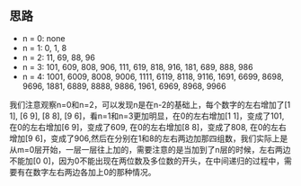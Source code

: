 ## 思路
- n = 0:   none
- n = 1:   0, 1, 8
- n = 2:   11, 69, 88, 96
- n = 3:   101, 609, 808, 906, 111, 619, 818, 916, 181, 689, 888, 986
- n = 4:   1001, 6009, 8008, 9006, 1111, 6119, 8118, 9116, 1691, 6699, 8698, 9696, 1881, 6889, 8888, 9886, 1961, 6969, 8968, 9966

我们注意观察n=0和n=2，可以发现n是在n-2的基础上，每个数字的左右增加了[1 1], [6 9], [8 8], [9 6]，看n=1和n=3更加明显，在0的左右增加[1 1]，变成了101, 在0的左右增加[6 9]，变成了609, 在0的左右增加[8 8]，变成了808, 在0的左右增加[9 6]，变成了906,然后在分别在1和8的左右两边加那四组数，我们实际上是从m=0层开始，一层一层往上加的，需要注意的是当加到了n层的时候，左右两边不能加[0 0]，因为0不能出现在两位数及多位数的开头，在中间递归的过程中，需要有在数字左右两边各加上0的那种情况。